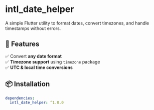 # intl_date_helper

A simple Flutter utility to format dates, convert timezones, and handle timestamps without errors.

## 🌟 Features
✅ Convert **any date format**  
✅ **Timezone support** using `timezone` package  
✅ **UTC & local time conversions**  

## 📦 Installation
```yaml
dependencies:
  intl_date_helper: ^1.0.0
